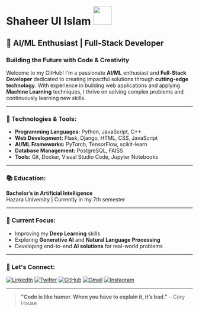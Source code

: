 # **Shaheer Ul Islam  <img src="https://camo.githubusercontent.com/9fd2c024a247a44434ed1c44c7c2fc2481e3333b4192330e2ae61ccfcac19d47/68747470733a2f2f656d6f6a69732e736c61636b6d6f6a69732e636f6d2f656d6f6a69732f696d616765732f313533313834393433302f343234362f626c6f622d73756e676c61737365732e6769663f31353331383439343330" width="50" height="50">**

## **🤖 AI/ML Enthusiast | Full-Stack Developer**  

### **Building the Future with Code & Creativity**

Welcome to my GitHub! I'm a passionate **AI/ML** enthusiast and **Full-Stack Developer** dedicated to creating impactful solutions through **cutting-edge technology**. With experience in building web applications and applying **Machine Learning** techniques, I thrive on solving complex problems and continuously learning new skills.

---

### **🔧 Technologies & Tools:**
- **Programming Languages:** Python, JavaScript, C++
- **Web Development:** Flask, Django, HTML, CSS, JavaScript
- **AI/ML Frameworks:** PyTorch, TensorFlow, scikit-learn
- **Database Management:** PostgreSQL, FAISS
- **Tools:** Git, Docker, Visual Studio Code, Jupyter Notebooks
---

### **📚 Education:**
**Bachelor’s in Artificial Intelligence**  
Hazara University | Currently in my 7th semester

---

### **🌱 Current Focus:**
- Improving my **Deep Learning** skills
- Exploring **Generative AI** and **Natural Language Processing**
- Developing end-to-end **AI solutions** for real-world problems

---

### **💬 Let's Connect:**
[![LinkedIn](https://img.shields.io/badge/LinkedIn-%230077B5.svg?&style=for-the-badge&logo=linkedin&logoColor=white)](https://www.linkedin.com/in/shaheer-ul-islam-a135b2290/)      [![Twitter](https://img.shields.io/badge/Twitter-%231DA1F2.svg?&style=for-the-badge&logo=twitter&logoColor=white)](https://twitter.com/shaheer)      [![GitHub](https://img.shields.io/badge/GitHub-%23121011.svg?&style=for-the-badge&logo=github&logoColor=white)](https://github.com/shaheer-ul-islam)    [![Gmail](https://img.shields.io/badge/Gmail-%23D14836.svg?&style=for-the-badge&logo=gmail&logoColor=white)](mailto:work.shaheerulslam@gmail.com)    [![Instagram](https://img.shields.io/badge/Instagram-%23E4405F.svg?&style=for-the-badge&logo=instagram&logoColor=white)](https://www.instagram.com/shaheer_ul_islam/)


---

> **"Code is like humor. When you have to explain it, it’s bad."** – Cory House  
